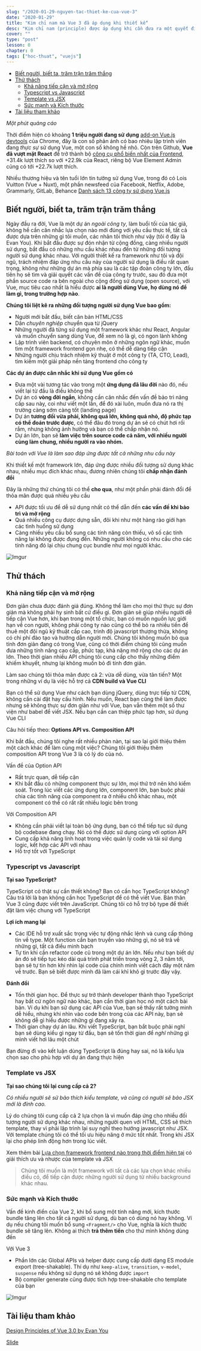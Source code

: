```yaml
---
slug: "/2020-01-29-nguyen-tac-thiet-ke-cua-vue-3"
date: "2020-01-29"
title: "Kim chỉ nam mà Vue 3 đã áp dụng khi thiết kế"
desc: "Kim chỉ nam (principle) được áp dụng khi cần đưa ra một quyết định kỹ thuật trước vô vàng các lựa chọn. Nếu bạn đã biết được mọi thứ vận hành như thế nào, thì đã đến lúc bạn tiến một bước xa hơn, trả lời cho câu hỏi tại sao"
cover: ""
type: "post"
lesson: 0
chapter: 0
tags: ["hoc-thuat", "vuejs"]
---
```


<!-- TOC -->

- [Biết người, biết ta, trăm trận trăm thắng](#biết-người-biết-ta-trăm-trận-trăm-thắng)
- [Thử thách](#thử-thách)
    - [Khả năng tiếp cận và mở rộng](#khả-năng-tiếp-cận-và-mở-rộng)
    - [Typescript vs Javascript](#typescript-vs-javascript)
    - [Template vs JSX](#template-vs-jsx)
    - [Sức mạnh và Kích thước](#sức-mạnh-và-kích-thước)
- [Tài liệu tham khảo](#tài-liệu-tham-khảo)

<!-- /TOC -->


*Một phút quảng cáo*

Thời điểm hiện có khoảng **1 triệu người đang sử dụng** [add-on Vue.js devtools](https://chrome.google.com/webstore/detail/vuejs-devtools/nhdogjmejiglipccpnnnanhbledajbpd) của Chrome, đây là con số phản ánh có bao nhiêu lập trình viên đang *thực sự* sử dụng Vue, một con số không hề nhỏ. Còn trên Github, **Vue đã vượt mặt React** để trở thành bộ [công cụ phổ biến nhất của Frontend](https://risingstars.js.org/2019/en/), +31.4k lượt thích so với +22.9k của React, riêng bộ Vue Element Admin cũng có tới +22.7k lượt thích.

Nhiều thương hiệu và tên tuổi lớn tin tưởng sử dụng Vue, trong đó có Lois Vuitton (Vue + Nuxt), một phần newsfeed của Facebook, Netflix, Adobe, Grammarly, GitLab, Behance [Danh sách 13 công ty sử dụng Vue.js](https://www.netguru.com/blog/13-top-companies-that-have-trusted-vue.js-examples-of-applications)

## Biết người, biết ta, trăm trận trăm thắng

Ngày đầu ra đời, Vue là một dự án *ngoài công ty*, làm buổi tối của tác giả, không hề cần cân nhắc lựa chọn nào mới đúng với yêu cầu thực tế, tất cả được dựa trên những gì tôi muốn, các nhân tôi thích như vậy (tôi ở đây là Evan You). Khi bắt đầu được sự đón nhận từ cộng đồng, càng nhiều người sử dụng, bắt đầu có những nhu cầu khác nhau đến từ những đối tượng người sử dụng khác nhau. Với người thiết kế ra framework như tôi và đội ngũ, trách nhiệm đáp ứng nhu cầu này của người sử dụng là điều rất quan trọng, không như những dự án mà phía sau là các tập đoàn công ty lớn, đầu tiên họ sẽ tìm và giải quyết các vấn đề của công ty trước, sau đó đưa một phần source code ra bên ngoài cho cộng đồng sử dụng (open source), với Vue, mục tiêu cao nhất là hiểu được **ai là người dùng Vue, họ dùng nó để làm gì, trong trường hợp nào**.

**Chúng tôi liệt kê ra những đối tượng người sử dụng Vue bao gồm:**

- Người mới bắt đầu, biết căn bản HTML/CSS    
- Dân *chuyên nghiệp* chuyển qua từ jQuery    
- Những người đã từng sử dụng một framework khác như React, Angular và muốn chuyển sang dùng Vue, để xem nó là gì, có ngon lành không
- Lập trình viên backend, có chuyên môn ở những ngôn ngữ khác, muốn tìm một framework frontend gọn nhẹ, có thể dễ dàng tiếp cận
- Những người chịu trách nhiệm kỹ thuật ở một công ty (TA, CTO, Lead), tìm kiếm một giải pháp nền tảng frontend cho công ty

**Các dự án được cân nhắc khi sử dụng Vue gồm có**

- Đưa một vài tương tác vào trong một **ứng dụng đã lâu đời** nào đó, nếu viết lại từ đầu là điều không thể    
- Dự án có **vòng đời ngắn**, không cần cân nhắc đến vấn đề bảo trì nâng cấp sau này, coi như viết một lần, để đó xài luôn, muốn đưa nó ra thị trường càng sớm càng tốt (landing page)    
- Dự án **tương đối vừa phải, không quá lớn, không quá nhỏ, độ phức tạp có thể đoán trước được**, có thể đâu đó trong dự án sẽ có chút hơi rối rắm, nhưng không ảnh hưởng và bạn có thể chấp nhận nó.    
- Dự án lớn, bạn sẽ **làm việc trên source code cả năm, với nhiều người cùng làm chung, nhiều người ra vào nhóm.**

*Bài toán với Vue là làm sao đáp ứng được tất cả những nhu cầu này*

Khi thiết kế một framework lớn, đáp ứng được nhiều đối tượng sử dụng khác nhau, nhiều mục đích khác nhau, đương nhiên chúng tôi **chấp nhận đánh đổi**

Đây là những thứ chúng tôi có thể **cho qua**, như một phần phải đánh đổi để thỏa mãn được quá nhiều yêu cầu

- API được tối ưu để dễ sử dụng nhất có thể dẫn đến **các vấn đề khi bảo trì và mở rộng**
- Quá nhiều công cụ được dựng sẵn, đôi khi như một hàng rào giới hạn các tình huống sử dụng    
- Càng nhiều yêu cầu bổ sung các tính năng còn thiếu, vô số các tính năng lại không được đụng đến. Những người không có nhu cầu cho các tính năng đó lại chịu chung cục bundle như mọi người khác.    

![Imgur](https://i.imgur.com/vDBDdv3.jpg)

## Thử thách

### Khả năng tiếp cận và mở rộng  

Đơn giản chưa được đánh giá đúng. Không thể làm cho mọi thứ thực sự đơn giản mà không phải hy sinh bất cứ điều gì. Đơn giản sẽ giúp nhiều người dễ tiếp cận Vue hơn, khi bạn trong một tổ chức, bạn có muốn nguồn lực giới hạn về con người, không phải công ty nào cũng có thể bỏ ra nhiều tiền để thuê một đội ngũ kỹ thuật cấp cao, trình độ javascript thượng thừa, không có chi phí đào tạo và hướng dẫn người mới. Chúng tôi không muốn bỏ qua tính đơn giản đang có trong Vue, cũng có thời điểm chúng tôi cũng muốn đưa những tính năng cao cấp, phức tạp, khả năng mở rộng cho các dự án lớn. Theo thời gian nhiều API chúng tôi cung cấp cho thấy những điểm khiếm khuyết, nhưng lại không muốn bỏ đi tính đơn giản.

Làm sao chúng tôi thỏa mãn được cả 2: vừa dễ dùng, vừa tân tiến? Một trong những ví dụ là việc hỗ trợ cả **CDN build và Vue CLI**

Bạn có thể sử dụng Vue như cách bạn dùng jQuery, dùng trực tiếp từ CDN, không cần cài đặt hay cấu hình. Nếu muốn, React bạn cũng thế làm được nhưng sẽ không thực sự đơn giản như với Vue, bạn vẫn thêm một số thư viện như babel để viết JSX. Nếu bạn cần can thiệp phức tạp hơn, sử dụng Vue CLI  

Câu hỏi tiếp theo: **Options API vs. Composition API**

Khi bắt đầu, chúng tôi nghe rất nhiều phàn nàn, tại sao lại giới thiệu thêm một cách khác để làm cùng một việc? Chúng tôi giới thiệu thêm composition API trong Vue 3 là có lý do của nó.

Vấn đề của Option API

- Rất trực quan, dễ tiếp cận    
- Khi bắt đầu có những component thực sự lớn, mọi thứ trở nên khó kiểm soát. Trong lúc viết các ứng dụng lớn, component lớn, bạn buộc phải chia các tính năng của component ra ở nhiều chỗ khác nhau, một component có thể có rất rất nhiều logic bên trong
  

Với Composition API

- Không cần phải viết lại toàn bộ ứng dụng, bạn có thể tiếp tục sử dụng bộ codebase đang chạy. Nó có thể được sử dụng cùng với option API
- Cung cấp khả năng linh hoạt trong việc quản lý code và tái sử dụng logic, kết hợp các API với nhau
- Hỗ trợ tốt với TypeScript

### Typescript vs Javascript

**Tại sao TypeScript?**

TypeScript có thật sự cần thiết không? Bạn có cần học TypeScript không? Câu trả lời là bạn không cần học TypeScript để có thể viết Vue. Bản thân Vue 3 cũng được viết trên JavaScript. Chúng tôi có hỗ trợ bộ type để thiết đặt làm việc chung với TypeScript

**Lợi ích mang lại**

- Các IDE hỗ trợ xuất sắc trọng việc tự động nhắc lệnh và cung cấp thông tin về type. Một function cần bạn truyền vào những gì, nó sẽ trả về những gì, tất cả điều minh bạch    
- Tự tin khi cần refactor code cũ trong một dự án lớn. Nếu như bạn biết dự án đó sẽ tiếp tục kéo dài quá trình phát triển trong vòng 2, 3 năm tới, bạn sẽ tự tin hơn khi nhìn lại code của chính mình viết cách đây một năm về trước. Bạn sẽ biết được mình đã làm cái khỉ khô gì trước đây vậy.
  

**Đánh đổi**

- Tốn thời gian học. Để thực sự trở thành developer thành thạo TypeScript hay bất cứ ngôn ngữ nào khác, bạn cần thời gian học nó một cách bài bản. Ví dụ khi bạn sử dụng các API của Vue, bạn sẽ thấy rất tường minh dễ hiểu, nhưng khi nhìn vào code bên trong của các API này, bạn sẽ không dễ gì hiểu được những gì đang xảy ra.
- Thời gian chạy dự án lâu. Khi viết TypeScript, bạn bắt buộc phải nghĩ bạn sẽ dùng kiểu gì ngay từ đầu, bạn sẽ tốn thời gian để *nghĩ* những gì mình viết hơi lâu một chút

Bạn đừng đi vào kết luận dùng TypeScript là đúng hay sai, nó là kiểu lựa chọn sao cho phù hợp với dự án đang thực hiện


### Template vs JSX

**Tại sao chúng tôi lại cung cấp cả 2?**

*Có nhiều người sẽ sử bảo thích kiểu template, và cũng có người sẽ bảo JSX mới là đỉnh cao.*

Lý do chúng tôi cung cấp cả 2 lựa chọn là vì muốn đáp ứng cho nhiều đối tượng người sử dụng khác nhau, những người quen với HTML, CSS sẽ thích template, thay vì phải lập trình lại suy nghĩ theo hướng javascript như JSX. Với template chúng tôi có thể tối ưu hiệu năng ở mức tốt nhất. Trong khi JSX lại cho phép linh động hơn trong lúc viết.

Xem thêm bài [Lựa chọn framework frontend nào trong thời điểm hiện tại](http://vuilaptrinh.com/2019-11-24-huong-dan-chon-framework-frontend#c%C6%A1-ch%E1%BA%BF-render) có giải thích ưu và nhược của template và JSX

> Chúng tôi muốn là một framework với tất cả các lựa chọn khác nhiều điều có, để tiếp cận được những người sử dụng từ nhiều background khác nhau.

### Sức mạnh và Kích thước

Vấn đề kinh điển của Vue 2, khi bổ sung một tính năng mới, kích thước bundle tăng lên cho tất cả người sử dụng, dù bạn có dùng nó hay không. Ví dụ nếu chúng tôi muốn bổ sung `<Fragment/>` cho Vue, nghĩa là kích thước bundle sẽ tăng lên. Không ai thích **trả thêm tiền** cho thứ mình không dùng đến

Với Vue 3

- Phần lớn các Global APIs và helper được cung cấp dưới dạng ES module export (tree-shakable). Thí dụ như `keep-alive`, `transition`, `v-model`, `suspense` nếu không sử dụng nó sẽ không được `import`
- Bộ compiler generate cũng được tích hợp tree-shakable cho template của bạn

![Imgur](https://i.imgur.com/n2pNkX6.jpg)


## Tài liệu tham khảo

[Design Principles of Vue 3.0 by Evan You](https://www.youtube.com/watch?v=WLpLYhnGqPA&list=WL&index=2&t=0s)

[Slide](https://docs.google.com/presentation/d/1r0HcS4baHy2c106DsZ4jA7Zt0R9u2MnRmmKIvAVuf1o/edit#slide=id.p)

